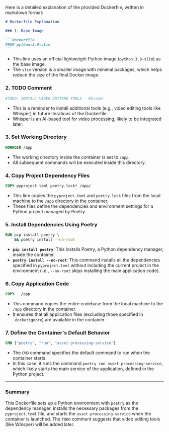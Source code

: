 Here is a detailed explanation of the provided Dockerfile, written in markdown format:

````markdown
# Dockerfile Explanation

### 1. Base Image

```dockerfile
FROM python:3.9-slim
```
````

- This line uses an official lightweight Python image (`python:3.9-slim`) as the base image.
- The `slim` version is a smaller image with minimal packages, which helps reduce the size of the final Docker image.

### 2. TODO Comment

```dockerfile
#TODO: INSTALL VIDEO EDITING TOOLS - Whisper
```

- This is a reminder to install additional tools (e.g., video editing tools like Whisper) in future iterations of the Dockerfile.
- Whisper is an AI-based tool for video processing, likely to be integrated later.

### 3. Set Working Directory

```dockerfile
WORKDIR /app
```

- The working directory inside the container is set to `/app`.
- All subsequent commands will be executed inside this directory.

### 4. Copy Project Dependency Files

```dockerfile
COPY pyproject.toml poetry.lock* /app/
```

- This line copies the `pyproject.toml` and `poetry.lock` files from the local machine to the `/app` directory in the container.
- These files define the dependencies and environment settings for a Python project managed by Poetry.

### 5. Install Dependencies Using Poetry

```dockerfile
RUN pip install poetry \
    && poetry install --no-root
```

- **`pip install poetry`**: This installs Poetry, a Python dependency manager, inside the container.
- **`poetry install --no-root`**: This command installs all the dependencies specified in `pyproject.toml` without including the current project in the environment (i.e., `--no-root` skips installing the main application code).

### 6. Copy Application Code

```dockerfile
COPY . /app
```

- This command copies the entire codebase from the local machine to the `/app` directory in the container.
- It ensures that all application files (excluding those specified in `.dockerignore`) are available in the container.

### 7. Define the Container's Default Behavior

```dockerfile
CMD ["poetry", "run", "asset-processing-service"]
```

- The `CMD` command specifies the default command to run when the container starts.
- In this case, it runs the command `poetry run asset-processing-service`, which likely starts the main service of the application, defined in the Python project.

---

### Summary

This Dockerfile sets up a Python environment with `poetry` as the dependency manager, installs the necessary packages from the `pyproject.toml` file, and starts the `asset-processing-service` when the container is launched. The `TODO` comment suggests that video editing tools (like Whisper) will be added later.

```

```
